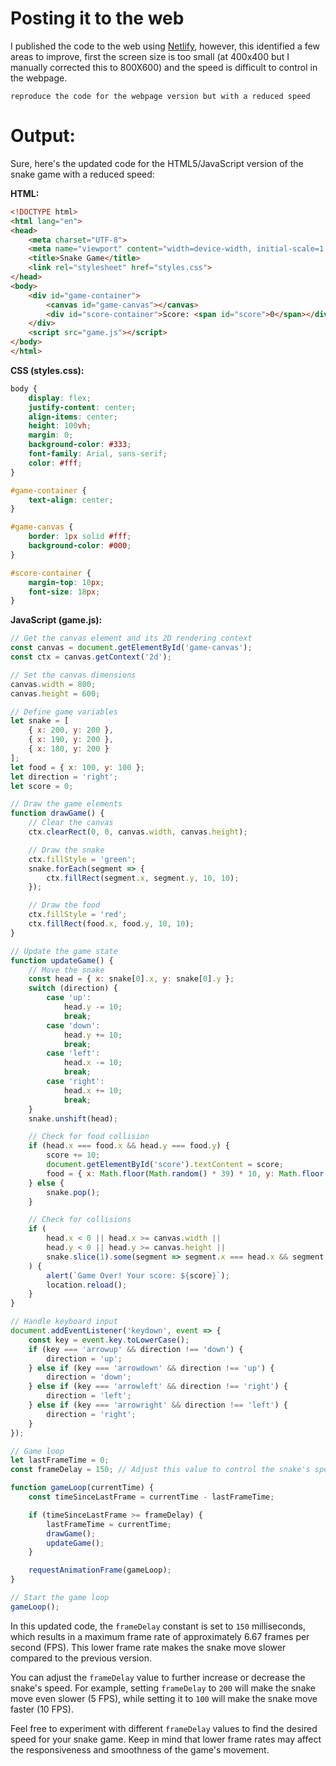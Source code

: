 # Posting it to the web

I published the code to the web using [Netlify](https://snake-game-built-by-prompt-engineer.netlify.app/), however, this identified a few areas to improve, first the screen size is too small (at 400x400 but I manually corrected this to 800X600) and the speed is difficult to control in the webpage.

```prompt
reproduce the code for the webpage version but with a reduced speed
```

# Output:

Sure, here's the updated code for the HTML5/JavaScript version of the snake game with a reduced speed:

**HTML:**

```html
<!DOCTYPE html>
<html lang="en">
<head>
    <meta charset="UTF-8">
    <meta name="viewport" content="width=device-width, initial-scale=1.0">
    <title>Snake Game</title>
    <link rel="stylesheet" href="styles.css">
</head>
<body>
    <div id="game-container">
        <canvas id="game-canvas"></canvas>
        <div id="score-container">Score: <span id="score">0</span></div>
    </div>
    <script src="game.js"></script>
</body>
</html>
```

**CSS (styles.css):**

```css
body {
    display: flex;
    justify-content: center;
    align-items: center;
    height: 100vh;
    margin: 0;
    background-color: #333;
    font-family: Arial, sans-serif;
    color: #fff;
}

#game-container {
    text-align: center;
}

#game-canvas {
    border: 1px solid #fff;
    background-color: #000;
}

#score-container {
    margin-top: 10px;
    font-size: 18px;
}
```

**JavaScript (game.js):**

```javascript
// Get the canvas element and its 2D rendering context
const canvas = document.getElementById('game-canvas');
const ctx = canvas.getContext('2d');

// Set the canvas dimensions
canvas.width = 800;
canvas.height = 600;

// Define game variables
let snake = [
    { x: 200, y: 200 },
    { x: 190, y: 200 },
    { x: 180, y: 200 }
];
let food = { x: 100, y: 100 };
let direction = 'right';
let score = 0;

// Draw the game elements
function drawGame() {
    // Clear the canvas
    ctx.clearRect(0, 0, canvas.width, canvas.height);

    // Draw the snake
    ctx.fillStyle = 'green';
    snake.forEach(segment => {
        ctx.fillRect(segment.x, segment.y, 10, 10);
    });

    // Draw the food
    ctx.fillStyle = 'red';
    ctx.fillRect(food.x, food.y, 10, 10);
}

// Update the game state
function updateGame() {
    // Move the snake
    const head = { x: snake[0].x, y: snake[0].y };
    switch (direction) {
        case 'up':
            head.y -= 10;
            break;
        case 'down':
            head.y += 10;
            break;
        case 'left':
            head.x -= 10;
            break;
        case 'right':
            head.x += 10;
            break;
    }
    snake.unshift(head);

    // Check for food collision
    if (head.x === food.x && head.y === food.y) {
        score += 10;
        document.getElementById('score').textContent = score;
        food = { x: Math.floor(Math.random() * 39) * 10, y: Math.floor(Math.random() * 39) * 10 };
    } else {
        snake.pop();
    }

    // Check for collisions
    if (
        head.x < 0 || head.x >= canvas.width ||
        head.y < 0 || head.y >= canvas.height ||
        snake.slice(1).some(segment => segment.x === head.x && segment.y === head.y)
    ) {
        alert(`Game Over! Your score: ${score}`);
        location.reload();
    }
}

// Handle keyboard input
document.addEventListener('keydown', event => {
    const key = event.key.toLowerCase();
    if (key === 'arrowup' && direction !== 'down') {
        direction = 'up';
    } else if (key === 'arrowdown' && direction !== 'up') {
        direction = 'down';
    } else if (key === 'arrowleft' && direction !== 'right') {
        direction = 'left';
    } else if (key === 'arrowright' && direction !== 'left') {
        direction = 'right';
    }
});

// Game loop
let lastFrameTime = 0;
const frameDelay = 150; // Adjust this value to control the snake's speed (higher value = slower speed)

function gameLoop(currentTime) {
    const timeSinceLastFrame = currentTime - lastFrameTime;

    if (timeSinceLastFrame >= frameDelay) {
        lastFrameTime = currentTime;
        drawGame();
        updateGame();
    }

    requestAnimationFrame(gameLoop);
}

// Start the game loop
gameLoop();
```

In this updated code, the `frameDelay` constant is set to `150` milliseconds, which results in a maximum frame rate of approximately 6.67 frames per second (FPS). This lower frame rate makes the snake move slower compared to the previous version.

You can adjust the `frameDelay` value to further increase or decrease the snake's speed. For example, setting `frameDelay` to `200` will make the snake move even slower (5 FPS), while setting it to `100` will make the snake move faster (10 FPS).

Feel free to experiment with different `frameDelay` values to find the desired speed for your snake game. Keep in mind that lower frame rates may affect the responsiveness and smoothness of the game's movement.

